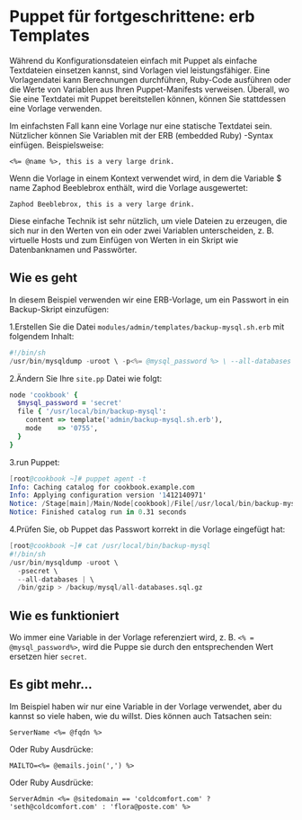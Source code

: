 # Puppet für fortgeschrittene: erb Templates

Während du Konfigurationsdateien einfach mit Puppet als einfache Textdateien einsetzen kannst, sind Vorlagen viel leistungsfähiger. Eine Vorlagendatei kann Berechnungen durchführen, Ruby-Code ausführen oder die Werte von Variablen aus Ihren Puppet-Manifests verweisen. Überall, wo Sie eine Textdatei mit Puppet bereitstellen können, können Sie stattdessen eine Vorlage verwenden.

Im einfachsten Fall kann eine Vorlage nur eine statische Textdatei sein. Nützlicher können Sie Variablen mit der ERB (embedded Ruby) -Syntax einfügen. Beispielsweise:

`<%= @name %>, this is a very large drink.`

Wenn die Vorlage in einem Kontext verwendet wird, in dem die Variable $ name Zaphod Beeblebrox enthält, wird die Vorlage ausgewertet:

`Zaphod Beeblebrox, this is a very large drink.`

Diese einfache Technik ist sehr nützlich, um viele Dateien zu erzeugen, die sich nur in den Werten von ein oder zwei Variablen unterscheiden, z. B. virtuelle Hosts und zum Einfügen von Werten in ein Skript wie Datenbanknamen und Passwörter.

## Wie es geht

In diesem Beispiel verwenden wir eine ERB-Vorlage, um ein Passwort in ein Backup-Skript einzufügen:

1.Erstellen Sie die Datei `modules/admin/templates/backup-mysql.sh.erb` mit folgendem Inhalt:

```s
#!/bin/sh
/usr/bin/mysqldump -uroot \ -p<%= @mysql_password %> \ --all-databases | \ /bin/gzip > /backup/mysql/all-databases.sql.gz
```

2.Ändern Sie Ihre `site.pp` Datei wie folgt:

```ruby
node 'cookbook' {
  $mysql_password = 'secret'
  file { '/usr/local/bin/backup-mysql':
    content => template('admin/backup-mysql.sh.erb'),
    mode    => '0755',
  }
}
```

3.run Puppet:

```s
[root@cookbook ~]# puppet agent -t
Info: Caching catalog for cookbook.example.com
Info: Applying configuration version '1412140971'
Notice: /Stage[main]/Main/Node[cookbook]/File[/usr/local/bin/backup-mysql]/ensure: defined content as '{md5}c12af56559ef36529975d568ff52dca5'
Notice: Finished catalog run in 0.31 seconds
```

4.Prüfen Sie, ob Puppet das Passwort korrekt in die Vorlage eingefügt hat:

```s
[root@cookbook ~]# cat /usr/local/bin/backup-mysql
#!/bin/sh
/usr/bin/mysqldump -uroot \
  -psecret \
  --all-databases | \
  /bin/gzip > /backup/mysql/all-databases.sql.gz
```

## Wie es funktioniert

Wo immer eine Variable in der Vorlage referenziert wird, z. B. `<% = @mysql_password%>`, wird die Puppe sie durch den entsprechenden Wert ersetzen hier `secret`.

## Es gibt mehr…

Im Beispiel haben wir nur eine Variable in der Vorlage verwendet, aber du kannst so viele haben, wie du willst. Dies können auch Tatsachen sein:

`ServerName <%= @fqdn %>`

Oder Ruby Ausdrücke:

`MAILTO=<%= @emails.join(',') %>`

Oder Ruby Ausdrücke:

`ServerAdmin <%= @sitedomain == 'coldcomfort.com' ? 'seth@coldcomfort.com' : 'flora@poste.com' %>`
